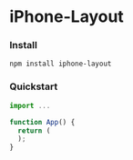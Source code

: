 # iPhone-Layout

### Install

    npm install iphone-layout

### Quickstart

```jsx
import ...

function App() {
  return (
  );
}
```
